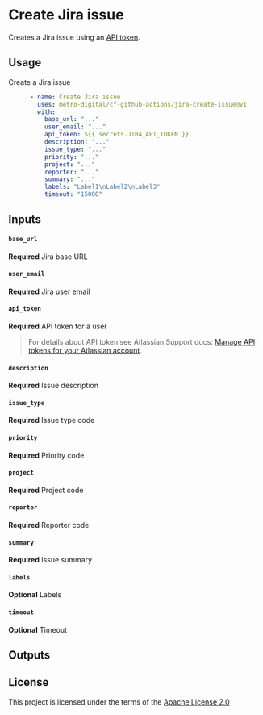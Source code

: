 # Create Jira issue

Creates a Jira issue using an [API token][1].

## Usage

Create a Jira issue

```yaml
      - name: Create Jira issue
        uses: metro-digital/cf-github-actions/jira-create-issue@v1
        with:
          base_url: "..."
          user_email: "..."
          api_token: ${{ secrets.JIRA_API_TOKEN }}
          description: "..."
          issue_type: "..."
          priority: "..."
          project: "..."
          reporter: "..."
          summary: "..."
          labels: "Label1\nLabel2\nLabel3"
          timeout: "15000"
```

## Inputs

#### `base_url`

**Required** Jira base URL

#### `user_email`

**Required** Jira user email

#### `api_token`

**Required** API token for a user

> For details about API token see Atlassian Support docs: [Manage API tokens for your Atlassian account][1].

#### `description`

**Required** Issue description

#### `issue_type`

**Required** Issue type code

#### `priority`

**Required** Priority code

#### `project`

**Required** Project code

#### `reporter`

**Required** Reporter code

#### `summary`

**Required** Issue summary

#### `labels`

**Optional** Labels

#### `timeout`

**Optional** Timeout

## Outputs

## License

This project is licensed under the terms of the [Apache License 2.0](../LICENSE)

[1]: https://support.atlassian.com/atlassian-account/docs/manage-api-tokens-for-your-atlassian-account/
